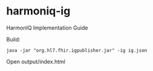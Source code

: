 # harmoniq-ig
HarmonIQ Implementation Guide
 
Build:
    
    java -jar "org.hl7.fhir.igpublisher.jar" -ig ig.json

Open output/index.html
